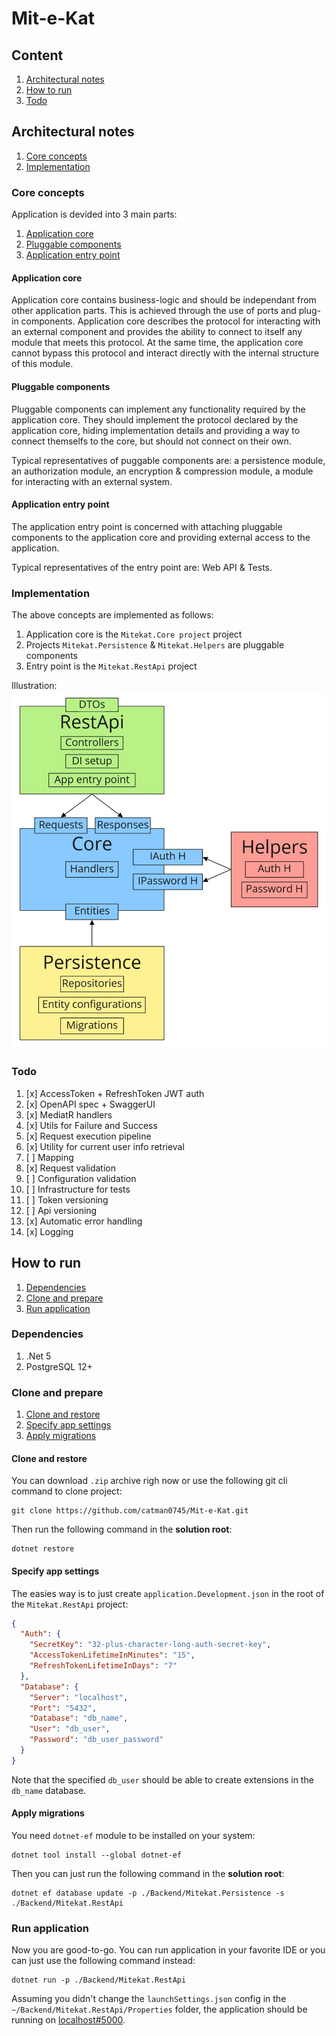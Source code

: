 # Mit-e-Kat

## Content

1. [Architectural notes](#Architectural-notes)
2. [How to run](#How-to-run)
3. [Todo](#Todo)

## Architectural notes

1. [Core concepts](#Core-concepts)
2. [Implementation](#Implementation)

### Core concepts

Application is devided into 3 main parts:
1. [Application core](#Application-core)
2. [Pluggable components](#Pluggable-components)
3. [Application entry point](#Application-entry-point)

#### Application core

Application core contains business-logic and should be independant from other
application parts. This is achieved through the use of ports and plug-in
components. Application core describes the protocol for interacting with an
external component and provides the ability to connect to itself any module that
meets this protocol. At the same time, the application core cannot bypass this
protocol and interact directly with the internal structure of this module.

#### Pluggable components

Pluggable components can implement any functionality required by the application
core. They should implement the protocol declared by the application core,
hiding implementation details and providing a way to connect themselfs to the
core, but should not connect on their own.

Typical representatives of puggable components are: a persistence module, an
authorization module, an encryption & compression module, a module for
interacting with an external system.

#### Application entry point

The application entry point is concerned with attaching pluggable components to
the application core and providing external access to the application.

Typical representatives of the entry point are: Web API & Tests.

### Implementation

The above concepts are implemented as follows:
1. Application core is the `Mitekat.Core project` project
2. Projects `Mitekat.Persistence` & `Mitekat.Helpers` are pluggable components
3. Entry point is the `Mitekat.RestApi` project

Illustration:
![Project Diagram](github/Project%20Diagram.jpg)

### Todo

1. [x] AccessToken + RefreshToken JWT auth
2. [x] OpenAPI spec + SwaggerUI
3. [x] MediatR handlers
4. [x] Utils for Failure and Success
5. [x] Request execution pipeline
6. [x] Utility for current user info retrieval
7. [ ] Mapping
8. [x] Request validation
9. [ ] Configuration validation
10. [ ] Infrastructure for tests
11. [ ] Token versioning
12. [ ] Api versioning
13. [x] Automatic error handling
14. [x] Logging

## How to run

1. [Dependencies](#Dependencies)
2. [Clone and prepare](#Clone-and-restore)
3. [Run application](#Run-application)

### Dependencies

1. .Net 5
2. PostgreSQL 12+

### Clone and prepare

1. [Clone and restore](#Clone-and-restore)
2. [Specify app settings](#Specify-app-settings)
3. [Apply migrations](#Apply-migrations)

#### Clone and restore

You can download `.zip` archive righ now or use the following git cli command to
clone project:
```
git clone https://github.com/catman0745/Mit-e-Kat.git
```

Then run the following command in the **solution root**:
```
dotnet restore
```

#### Specify app settings

The easies way is to just create `application.Development.json` in the root of
the `Mitekat.RestApi` project:
```json
{
  "Auth": {
    "SecretKey": "32-plus-character-long-auth-secret-key",
    "AccessTokenLifetimeInMinutes": "15",
    "RefreshTokenLifetimeInDays": "7"
  },
  "Database": {
    "Server": "localhost",
    "Port": "5432",
    "Database": "db_name",
    "User": "db_user",
    "Password": "db_user_password"
  }
}
```
Note that the specified `db_user` should be able to create extensions in the
`db_name` database.

#### Apply migrations

You need `dotnet-ef` module to be installed on your system:
```
dotnet tool install --global dotnet-ef
```

Then you can just run the following command in the **solution root**:
```
dotnet ef database update -p ./Backend/Mitekat.Persistence -s ./Backend/Mitekat.RestApi
```

### Run application

Now you are good-to-go. You can run application in your favorite IDE or you can
just use the following command instead:
```
dotnet run -p ./Backend/Mitekat.RestApi
```

Assuming you didn't change the `launchSettings.json` config in the
`~/Backend/Mitekat.RestApi/Properties` folder, the application should be running
on [localhost#5000](http://localhost:5000).
